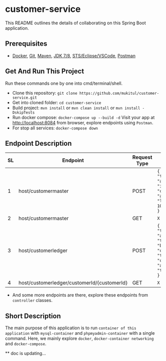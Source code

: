 # customer-service
This README outlines the details of collaborating on this Spring Boot application.

## Prerequisites
* [Docker](), [Git](https://git-scm.com/), [Maven](), [JDK 7/8](), [STS/Eclipse/VSCode](), [Postman]()

## Get And Run This Project
Run these commands one by one into cmd/terminal/shell.
* Clone this repository: `git clone https://github.com/mukitul/customer-service.git`
* Get into cloned folder: `cd customer-service`
* Build project: `mvn install` or `mvn clean install` or  `mvn install -DskipTests`
* Run docker compose: `docker-compose up --build -d`
Visit your app at [http://localhost:8084](http://localhost:8084) from browser, explore endpoints using `Postman`.
* For stop all services: `docker-compose down`

## Endpoint Description

| SL 	| Endpoint                                    	| Request Type 	| Data Format in Request Body                                                                                                                                                                                                                        	|
|----	|---------------------------------------------	|--------------	|----------------------------------------------------------------------------------------------------------------------------------------------------------------------------------------------------------------------------------------------------	|
| 1  	| host/customermaster                         	| POST         	|  ``` { 	     "data":{ 		       "type":"customer", 		       "attributes":{ 			         "id": 1, 			         "customerId": 1, 			         "amount": 100.20, 			         "lastTransactionDate": 100 		       } 	     } } ```                                              	|
| 2  	| host/customermaster                         	| GET          	| ``` X ```                                                                                                                                                                                                                                          	|
| 3  	| host/customerledger                         	| POST         	| ``` { 	 "data":{ 		     "type":"ledger", 		     "attributes":{ 			       "transactionId": 1, 			       "batchId": 1, 			       "customerId": 1, 			       "transactionType": "credit", 			       "amount": 200000.20, 			       "transactionDate": 201 		     } 	   } }  ``` 	|
| 4  	| host/customerledger/customerId/{customerId} 	| GET          	| ``` X ```                                                                                                                                                                                                                                          	|

* And some more endpoints are there, explore these endpoints from `controller` classes.

## Short Description
The main purpose of this application is to run `container of this application` with `mysql-container` and `phpmyadmin-container` with a single command.
Here, we mainly explore `docker`, `docker-container networking` and `docker-compose`.




** doc is updating...
